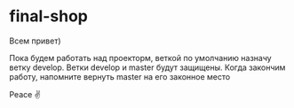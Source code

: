# final-shop
Всем привет)

Пока будем работать над проекторм, веткой по умолчанию назначу ветку develop. 
Ветки develop и master будут защищены. 
Когда закончим работу, напомните вернуть master на его законное место

Peace ✌️
